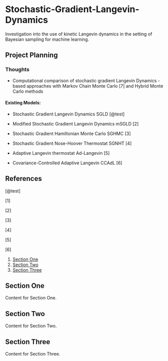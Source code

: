 # Stochastic-Gradient-Langevin-Dynamics
Investigation into the use of kinetic Langevin dynamics in the setting of Bayesian sampling for machine learning.

## Project Planning

### Thoughts

- Computational comparison of stochastic gradient Langevin Dynamics -based approaches with Markov Chain Monte Carlo [7] and Hybrid Monte Carlo methods

#### Existing Models:

- Stochastic Gradient Langevin Dynamics SGLD [@test]

- Modified Stochastic Gradient Langevin Dynamics mSGLD [2]

- Stochastic Gradient Hamiltonian Monte Carlo SGHMC [3]

- Stochastic Gradient Nose-Hoover Thermostat SGNHT [4]

- Adaptive Langevin thermostat  Ad-Langevin [5]

- Covariance-Controlled Adaptive Langevin CCAdL [6]


## References

[@test]

[1] 

[2] 

[3] 

[4] 

[5] 

[6] 




1. [Section One](#section-one)
2. [Section Two](#section-two)
3. [Section Three](#section-three)

<section id="section-one">

## Section One
Content for Section One.

</section>

<section id="section-two">

## Section Two
Content for Section Two.

</section>

<section id="section-three">

## Section Three
Content for Section Three.

</section>
